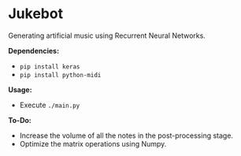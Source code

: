 # Jukebot
Generating artificial music using Recurrent Neural Networks.

**Dependencies:**
 - `pip install keras`
 - `pip install python-midi`

**Usage:**
 - Execute `./main.py`

**To-Do:**
 - Increase the volume of all the notes in the post-processing stage.
 - Optimize the matrix operations using Numpy.
